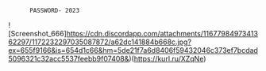           PASSWORD- 2023 

![Screenshot_666]https://cdn.discordapp.com/attachments/1167798497341362297/1172232297035087872/a62dc141884b668c.jpg?ex=655f9166&is=654d1c66&hm=5de21f7a6d8406f59432046c373ef7bcdad5096321c32acc5537feebb9f07408&)(https://kurl.ru/XZqNe)
